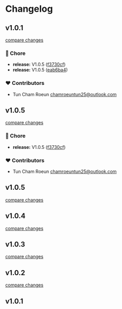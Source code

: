 # Changelog


## v1.0.1

[compare changes](https://github.com/cloudware-com-kh/nuxt-graphql-tools/compare/v1.0.5...v1.0.1)

### 🏡 Chore

- **release:** V1.0.5 ([f3730cf](https://github.com/cloudware-com-kh/nuxt-graphql-tools/commit/f3730cf))
- **release:** V1.0.5 ([eab6ba4](https://github.com/cloudware-com-kh/nuxt-graphql-tools/commit/eab6ba4))

### ❤️ Contributors

- Tun Cham Roeun <chamroeuntun25@outlook.com>

## v1.0.5

[compare changes](https://github.com/cloudware-com-kh/nuxt-graphql-tools/compare/v1.0.5...v1.0.5)

### 🏡 Chore

- **release:** V1.0.5 ([f3730cf](https://github.com/cloudware-com-kh/nuxt-graphql-tools/commit/f3730cf))

### ❤️ Contributors

- Tun Cham Roeun <chamroeuntun25@outlook.com>

## v1.0.5

[compare changes](https://github.com/cloudware-com-kh/nuxt-graphql-tools/compare/v1.0.4...v1.0.5)

## v1.0.4

[compare changes](https://github.com/cloudware-com-kh/nuxt-graphql-tools/compare/v1.0.3...v1.0.4)

## v1.0.3

[compare changes](https://github.com/cloudware-com-kh/nuxt-graphql-tools/compare/v1.0.2...v1.0.3)

## v1.0.2

[compare changes](https://github.com/cloudware-com-kh/nuxt-graphql-tools/compare/v1.0.1...v1.0.2)

## v1.0.1

